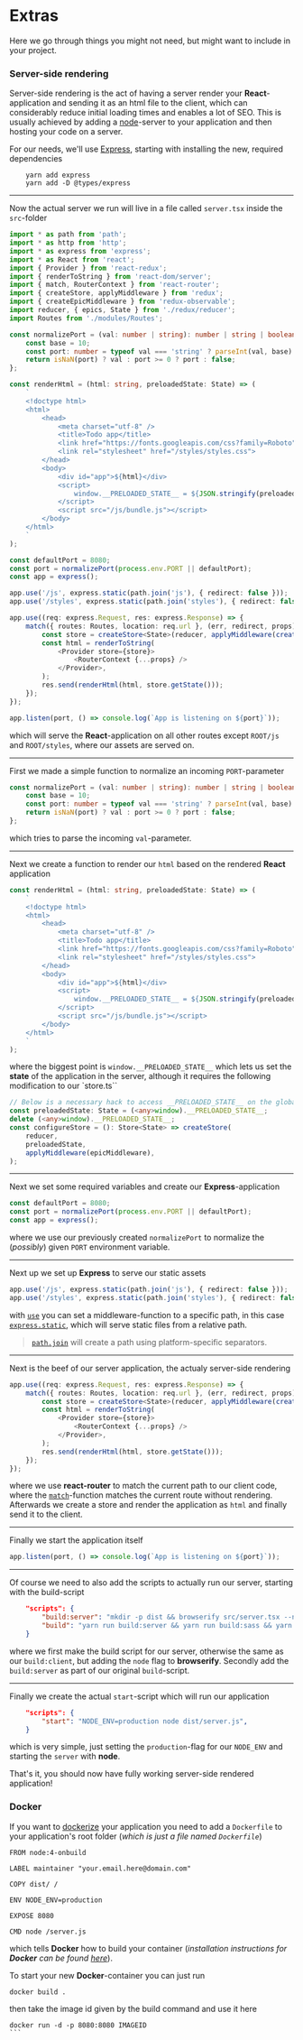 # Extras

Here we go through things you might not need, but might want to include in your project.

### Server-side rendering

Server-side rendering is the act of having a server render your **React**-application and sending it as an html file to the client, which can considerably reduce initial loading times and enables a lot of SEO. This is usually achieved by adding a [node](https://nodejs.org/en/)-server to your application and then hosting your code on a server.

For our needs, we'll use [Express](https://expressjs.com/), starting with installing the new, required dependencies
```
    yarn add express
    yarn add -D @types/express
```

---

Now the actual server we run will live in a file called `server.tsx` inside the `src`-folder
```typescript
import * as path from 'path';
import * as http from 'http';
import * as express from 'express';
import * as React from 'react';
import { Provider } from 'react-redux';
import { renderToString } from 'react-dom/server';
import { match, RouterContext } from 'react-router';
import { createStore, applyMiddleware } from 'redux';
import { createEpicMiddleware } from 'redux-observable';
import reducer, { epics, State } from './redux/reducer';
import Routes from './modules/Routes';

const normalizePort = (val: number | string): number | string | boolean => {
    const base = 10;
    const port: number = typeof val === 'string' ? parseInt(val, base) : val;
    return isNaN(port) ? val : port >= 0 ? port : false;
};

const renderHtml = (html: string, preloadedState: State) => (
    `
    <!doctype html>
    <html>
        <head>
            <meta charset="utf-8" />
            <title>Todo app</title>
            <link href="https://fonts.googleapis.com/css?family=Roboto" rel="stylesheet" />
            <link rel="stylesheet" href="/styles/styles.css">
        </head>
        <body>
            <div id="app">${html}</div>
            <script>
                window.__PRELOADED_STATE__ = ${JSON.stringify(preloadedState).replace(/</g, '\\u003c')}
            </script>
            <script src="/js/bundle.js"></script>
        </body>
    </html>
    `
);

const defaultPort = 8080;
const port = normalizePort(process.env.PORT || defaultPort);
const app = express();

app.use('/js', express.static(path.join('js'), { redirect: false }));
app.use('/styles', express.static(path.join('styles'), { redirect: false }));

app.use((req: express.Request, res: express.Response) => {
    match({ routes: Routes, location: req.url }, (err, redirect, props) => {
        const store = createStore<State>(reducer, applyMiddleware(createEpicMiddleware(epics)));
        const html = renderToString(
            <Provider store={store}>
                <RouterContext {...props} />
            </Provider>,
        );
        res.send(renderHtml(html, store.getState()));
    });
});

app.listen(port, () => console.log(`App is listening on ${port}`));
```
which will serve the **React**-application on all other routes except `ROOT/js` and `ROOT/styles`, where our assets are served on.

---

First we made a simple function to normalize an incoming `PORT`-parameter
```typescript
const normalizePort = (val: number | string): number | string | boolean => {
    const base = 10;
    const port: number = typeof val === 'string' ? parseInt(val, base) : val;
    return isNaN(port) ? val : port >= 0 ? port : false;
};
```
which tries to parse the incoming `val`-parameter.

---

Next we create a function to render our `html` based on the rendered **React** application
```typescript
const renderHtml = (html: string, preloadedState: State) => (
    `
    <!doctype html>
    <html>
        <head>
            <meta charset="utf-8" />
            <title>Todo app</title>
            <link href="https://fonts.googleapis.com/css?family=Roboto" rel="stylesheet" />
            <link rel="stylesheet" href="/styles/styles.css">
        </head>
        <body>
            <div id="app">${html}</div>
            <script>
                window.__PRELOADED_STATE__ = ${JSON.stringify(preloadedState).replace(/</g, '\\u003c')}
            </script>
            <script src="/js/bundle.js"></script>
        </body>
    </html>
    `
);
```
where the biggest point is `window.__PRELOADED_STATE__` which lets us set the **state** of the application in the server, although it requires the following modification to our `store.ts``
```typescript
// Below is a necessary hack to access __PRELOADED_STATE__ on the global window object
const preloadedState: State = (<any>window).__PRELOADED_STATE__;
delete (<any>window).__PRELOADED_STATE__;
const configureStore = (): Store<State> => createStore(
    reducer,
    preloadedState,
    applyMiddleware(epicMiddleware),
);
```

---

Next we set some required variables and create our **Express**-application
```typescript
const defaultPort = 8080;
const port = normalizePort(process.env.PORT || defaultPort);
const app = express();
```
where we use our previously created `normalizePort` to normalize the (*possibly*) given `PORT` environment variable.

---

Next up we set up **Express** to serve our static assets
```typescript
app.use('/js', express.static(path.join('js'), { redirect: false }));
app.use('/styles', express.static(path.join('styles'), { redirect: false }));
```
with [`use`](https://expressjs.com/en/4x/api.html#app.use) you can set a middleware-function to a specific path, in this case [`express.static`](https://expressjs.com/en/4x/api.html#express.static), which will serve static files from a relative path.
> [`path.join`](https://nodejs.org/api/path.html#path_path_join_paths) will create a path using platform-specific separators.

---

Next is the beef of our server application, the actualy server-side rendering
```typescript
app.use((req: express.Request, res: express.Response) => {
    match({ routes: Routes, location: req.url }, (err, redirect, props) => {
        const store = createStore<State>(reducer, applyMiddleware(createEpicMiddleware(epics)));
        const html = renderToString(
            <Provider store={store}>
                <RouterContext {...props} />
            </Provider>,
        );
        res.send(renderHtml(html, store.getState()));
    });
});
```
where we use **react-router** to match the current path to our client code, where the [`match`](http://knowbody.github.io/react-router-docs/api/match.html)-function matches the current route without rendering. Afterwards we create a store and render the application as `html` and finally send it to the client.

---

Finally we start the application itself
```typescript
app.listen(port, () => console.log(`App is listening on ${port}`));
```

---

Of course we need to also add the scripts to actually run our server, starting with the build-script
```json
    "scripts": {
        "build:server": "mkdir -p dist && browserify src/server.tsx --node -p tsify > dist/server.js",
        "build": "yarn run build:server && yarn run build:sass && yarn run build:client",
    }
```
where we first make the build script for our server, otherwise the same as our `build:client`, but adding the `node` flag to **browserify**. Secondly add the `build:server` as part of our original `build`-script.

---

Finally we create the actual `start`-script which will run our application
```json
    "scripts": {
        "start": "NODE_ENV=production node dist/server.js",
    }
```
which is very simple, just setting the `production`-flag for our `NODE_ENV` and starting the `server` with **node**.

That's it, you should now have fully working server-side rendered application!

### Docker

If you want to [dockerize](https://www.docker.com/) your application you need to add a `Dockerfile` to your application's root folder (*which is just a file named `Dockerfile`*)
```
FROM node:4-onbuild

LABEL maintainer "your.email.here@domain.com"

COPY dist/ /

ENV NODE_ENV=production

EXPOSE 8080

CMD node /server.js
```
which tells **Docker** how to build your container (*installation instructions for **Docker** can be found [here](https://docs.docker.com/engine/installation/)*).

To start your new **Docker**-container you can just run
```
docker build .
```
then take the image id given by the build command and use it here
````
docker run -d -p 8080:8080 IMAGEID
```
